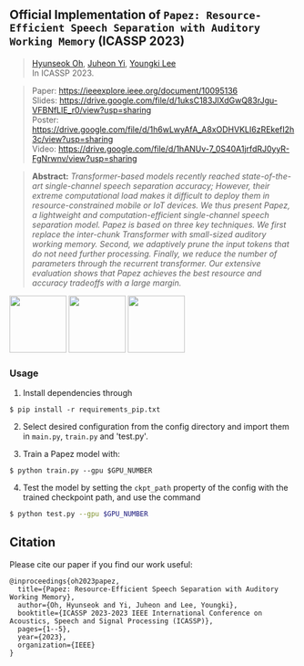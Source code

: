 ## Official Implementation of `Papez: Resource-Efficient Speech Separation with Auditory Working Memory` (ICASSP 2023)

> [Hyunseok Oh](http://www.aistudy.co.kr/ohs/), [Juheon Yi](https://juheonyi.github.io/), [Youngki Lee](http://youngkilee.blogspot.com/)<br>
> In ICASSP 2023. <br>

> Paper: https://ieeexplore.ieee.org/document/10095136<br>
> Slides: https://drive.google.com/file/d/1uksC183JlXdGwQ83rJgu-VFBNfLlE_r0/view?usp=sharing<br>
> Poster: https://drive.google.com/file/d/1h6wLwyAfA_A8xODHVKLI6zREkefI2h3c/view?usp=sharing<br>
> Video: https://drive.google.com/file/d/1hANUv-7_0S40A1jrfdRJ0yyR-FgNrwnv/view?usp=sharing<br>

> **Abstract:** *Transformer-based models recently reached state-of-the-art single-channel speech separation accuracy; However, their extreme computational load makes it difficult to deploy them in resource-constrained mobile or IoT devices. We thus present Papez, a lightweight and computation-efficient single-channel speech separation model. Papez is based on three key techniques. We first replace the inter-chunk Transformer with small-sized auditory working memory. Second, we adaptively prune the input tokens that do not need further processing. Finally, we reduce the number of parameters through the recurrent transformer. Our extensive evaluation shows that Papez achieves the best resource and accuracy tradeoffs with a large margin.*

<p float="left">
  <img src="/img1.png" width="100" />
  <img src="/img2.png" width="100" /> 
  <img src="/img3.png" width="100" />
</p>

### Usage

1. Install dependencies through 

```
$ pip install -r requirements_pip.txt
```

2. Select desired configuration from the config directory and import them in `main.py`, `train.py` and 'test.py'.

3. Train a Papez model with:

```
$ python train.py --gpu $GPU_NUMBER
```

4. Test the model by setting the `ckpt_path` property of the config with the trained checkpoint path, and use the command

```bash
$ python test.py --gpu $GPU_NUMBER
```

## Citation
Please cite our paper if you find our work useful: 
```
@inproceedings{oh2023papez,
  title={Papez: Resource-Efficient Speech Separation with Auditory Working Memory},
  author={Oh, Hyunseok and Yi, Juheon and Lee, Youngki},
  booktitle={ICASSP 2023-2023 IEEE International Conference on Acoustics, Speech and Signal Processing (ICASSP)},
  pages={1--5},
  year={2023},
  organization={IEEE}
}
```

